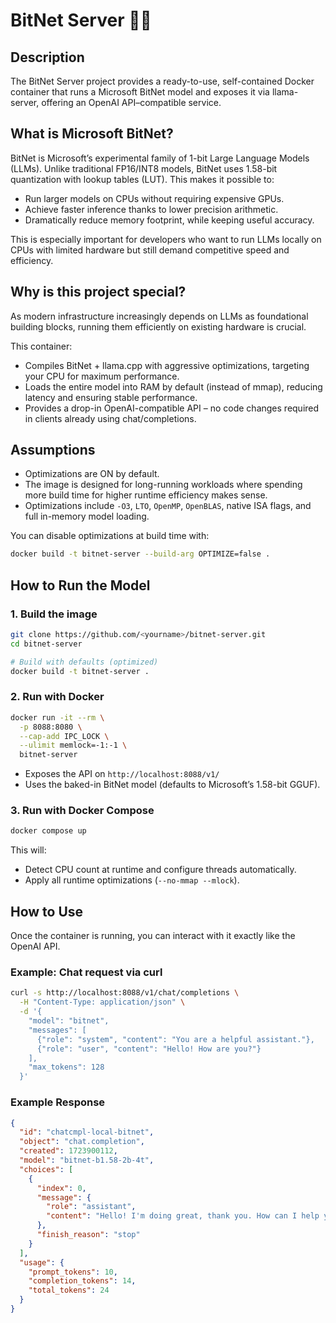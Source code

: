 # BitNet Server 🧠🚀

## Description

The BitNet Server project provides a ready-to-use, self-contained Docker container that runs a Microsoft BitNet model and exposes it via llama-server, offering an OpenAI API–compatible service.

## What is Microsoft BitNet?

BitNet is Microsoft’s experimental family of 1-bit Large Language Models (LLMs). Unlike traditional FP16/INT8 models, BitNet uses 1.58-bit quantization with lookup tables (LUT). This makes it possible to:

- Run larger models on CPUs without requiring expensive GPUs.
- Achieve faster inference thanks to lower precision arithmetic.
- Dramatically reduce memory footprint, while keeping useful accuracy.

This is especially important for developers who want to run LLMs locally on CPUs with limited hardware but still demand competitive speed and efficiency.

## Why is this project special?

As modern infrastructure increasingly depends on LLMs as foundational building blocks, running them efficiently on existing hardware is crucial.

This container:

- Compiles BitNet + llama.cpp with aggressive optimizations, targeting your CPU for maximum performance.
- Loads the entire model into RAM by default (instead of mmap), reducing latency and ensuring stable performance.
- Provides a drop-in OpenAI-compatible API – no code changes required in clients already using chat/completions.

## Assumptions

- Optimizations are ON by default.
- The image is designed for long-running workloads where spending more build time for higher runtime efficiency makes sense.
- Optimizations include `-O3`, `LTO`, `OpenMP`, `OpenBLAS`, native ISA flags, and full in-memory model loading.

You can disable optimizations at build time with:

```bash
docker build -t bitnet-server --build-arg OPTIMIZE=false .
```

## How to Run the Model

### 1. Build the image
```bash
git clone https://github.com/<yourname>/bitnet-server.git
cd bitnet-server

# Build with defaults (optimized)
docker build -t bitnet-server .
```

### 2. Run with Docker
```bash
docker run -it --rm \
  -p 8088:8080 \
  --cap-add IPC_LOCK \
  --ulimit memlock=-1:-1 \
  bitnet-server
```

- Exposes the API on `http://localhost:8088/v1/`
- Uses the baked-in BitNet model (defaults to Microsoft’s 1.58-bit GGUF).

### 3. Run with Docker Compose
```bash
docker compose up
```

This will:

- Detect CPU count at runtime and configure threads automatically.
- Apply all runtime optimizations (`--no-mmap --mlock`).

## How to Use

Once the container is running, you can interact with it exactly like the OpenAI API.

### Example: Chat request via curl
```bash
curl -s http://localhost:8088/v1/chat/completions \
  -H "Content-Type: application/json" \
  -d '{
    "model": "bitnet",
    "messages": [
      {"role": "system", "content": "You are a helpful assistant."},
      {"role": "user", "content": "Hello! How are you?"}
    ],
    "max_tokens": 128
  }'
```

### Example Response
```json
{
  "id": "chatcmpl-local-bitnet",
  "object": "chat.completion",
  "created": 1723900112,
  "model": "bitnet-b1.58-2b-4t",
  "choices": [
    {
      "index": 0,
      "message": {
        "role": "assistant",
        "content": "Hello! I'm doing great, thank you. How can I help you today?"
      },
      "finish_reason": "stop"
    }
  ],
  "usage": {
    "prompt_tokens": 10,
    "completion_tokens": 14,
    "total_tokens": 24
  }
}
```

